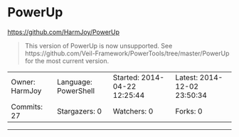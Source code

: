 # PowerUp

https://github.com/HarmJoy/PowerUp
<blockquote>
This version of PowerUp is now unsupported. See https://github.com/Veil-Framework/PowerTools/tree/master/PowerUp for the most current version.
</blockquote>

<table>
<tr><td>Owner: HarmJoy</td>
    <td>Language: PowerShell</td>
    <td>Started: 2014-04-22 12:25:44</td>
    <td>Latest: 2014-12-02 23:50:34</td></tr>
<tr><td>Commits: 27</td>
    <td>Stargazers: 0</td>
    <td>Watchers: 0</td>
    <td>Forks: 0</td></tr>
</table>

---

